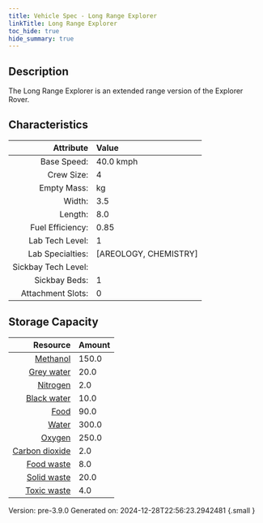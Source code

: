 ```yaml
---
title: Vehicle Spec - Long Range Explorer
linkTitle: Long Range Explorer
toc_hide: true
hide_summary: true
---
```

## Description
The Long Range Explorer is an extended range version of the Explorer Rover.

## Characteristics

| Attribute      | Value |
|--------:|:------|
|Base Speed:|40.0 kmph|
|Crew Size:|4|
|Empty Mass:| kg|
|Width:|3.5|
|Length:|8.0|
|Fuel Efficiency:|0.85|
|Lab Tech Level:|1|
|Lab Specialties:|[AREOLOGY, CHEMISTRY]|
|Sickbay Tech Level:||
|Sickbay Beds:|1|
|Attachment Slots:|0|


## Storage Capacity

| Resource      | Amount |
|--------:|:------|
|[Methanol](/docs/definitions/resource/methanol)|150.0|
|[Grey water](/docs/definitions/resource/grey-water)|20.0|
|[Nitrogen](/docs/definitions/resource/nitrogen)|2.0|
|[Black water](/docs/definitions/resource/black-water)|10.0|
|[Food](/docs/definitions/resource/food)|90.0|
|[Water](/docs/definitions/resource/water)|300.0|
|[Oxygen](/docs/definitions/resource/oxygen)|250.0|
|[Carbon dioxide](/docs/definitions/resource/carbon-dioxide)|2.0|
|[Food waste](/docs/definitions/resource/food-waste)|8.0|
|[Solid waste](/docs/definitions/resource/solid-waste)|20.0|
|[Toxic waste](/docs/definitions/resource/toxic-waste)|4.0|

Version: pre-3.9.0 Generated on: 2024-12-28T22:56:23.2942481
{.small }